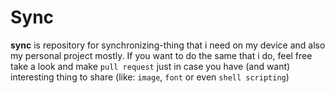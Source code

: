 # Sync 
**sync** is repository for synchronizing-thing that i need on my device and also  my personal project mostly. If you want to do the same that i do, feel free take a look and make `pull request` just in case you have (and want) interesting thing to share (like: `image`, `font` or even `shell scripting`)